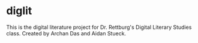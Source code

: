 # diglit


This is the digital literature project for Dr. Rettburg's Digital Literary Studies class. Created by Archan Das and Aidan Stueck.
